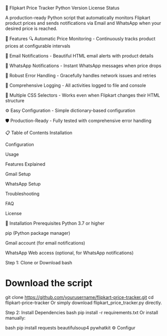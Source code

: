 🛒 Flipkart Price Tracker
Python Version
License
Status

A production-ready Python script that automatically monitors Flipkart product prices and sends notifications via Email and WhatsApp when your desired price is reached.

🌟 Features
🔍 Automatic Price Monitoring - Continuously tracks product prices at configurable intervals

📧 Email Notifications - Beautiful HTML email alerts with product details

📱 WhatsApp Notifications - Instant WhatsApp messages when price drops

🔄 Robust Error Handling - Gracefully handles network issues and retries

📝 Comprehensive Logging - All activities logged to file and console

🎨 Multiple CSS Selectors - Works even when Flipkart changes their HTML structure

⚙️ Easy Configuration - Simple dictionary-based configuration

🛡️ Production-Ready - Fully tested with comprehensive error handling

📋 Table of Contents
Installation

Configuration

Usage

Features Explained

Gmail Setup

WhatsApp Setup

Troubleshooting

FAQ

License

🚀 Installation
Prerequisites
Python 3.7 or higher

pip (Python package manager)

Gmail account (for email notifications)

WhatsApp Web access (optional, for WhatsApp notifications)

Step 1: Clone or Download
bash
# Download the script
git clone https://github.com/yourusername/flipkart-price-tracker.git
cd flipkart-price-tracker
Or simply download flipkart_price_tracker.py directly.

Step 2: Install Dependencies
bash
pip install -r requirements.txt
Or install manually:

bash
pip install requests beautifulsoup4 pywhatkit
⚙️ Configur
